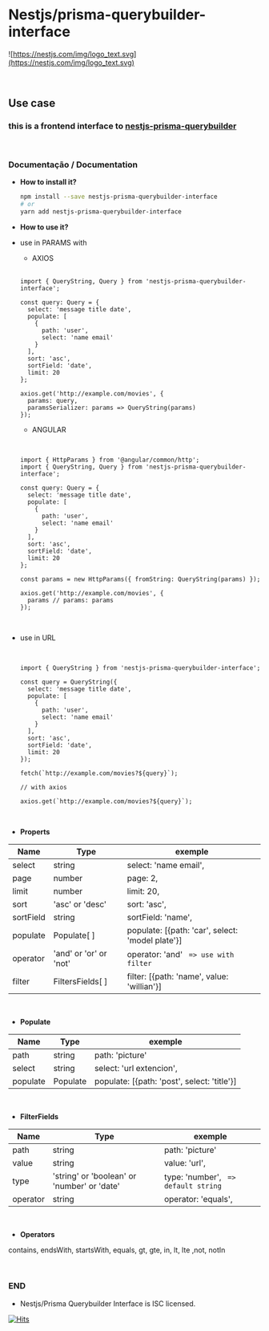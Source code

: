 # Nestjs/prisma-querybuilder-interface

![https://nestjs.com/img/logo_text.svg](https://nestjs.com/img/logo_text.svg)

<br/>

## Use case

### this is a frontend interface to [nestjs-prisma-querybuilder](https://github.com/HarielThums/nestjs-prisma-querybuilder)

<br/>

### Documentação / Documentation

- **How to install it?**

  ```sh
  npm install --save nestjs-prisma-querybuilder-interface
  # or
  yarn add nestjs-prisma-querybuilder-interface
  ```

- **How to use it?**

- use in PARAMS with

  - AXIOS

  <br/>

  ```tsx
  import { QueryString, Query } from 'nestjs-prisma-querybuilder-interface';

  const query: Query = {
    select: 'message title date',
    populate: [
      {
        path: 'user',
        select: 'name email'
      }
    ],
    sort: 'asc',
    sortField: 'date',
    limit: 20
  };

  axios.get('http://example.com/movies', {
    params: query,
    paramsSerializer: params => QueryString(params)
  });
  ```

  - ANGULAR

    <br/>

  ```tsx
  import { HttpParams } from '@angular/common/http';
  import { QueryString, Query } from 'nestjs-prisma-querybuilder-interface';

  const query: Query = {
    select: 'message title date',
    populate: [
      {
        path: 'user',
        select: 'name email'
      }
    ],
    sort: 'asc',
    sortField: 'date',
    limit: 20
  };

  const params = new HttpParams({ fromString: QueryString(params) });

  axios.get('http://example.com/movies', {
    params // params: params
  });
  ```

  <br/>

- use in URL

  <br/>

  ```tsx
  import { QueryString } from 'nestjs-prisma-querybuilder-interface';

  const query = QueryString({
    select: 'message title date',
    populate: [
      {
        path: 'user',
        select: 'name email'
      }
    ],
    sort: 'asc',
    sortField: 'date',
    limit: 20
  });

  fetch(`http://example.com/movies?${query}`);

  // with axios

  axios.get(`http://example.com/movies?${query}`);
  ```

  <br/>

- **Properts**

| Name      | Type                   | exemple                                          |
| --------- | ---------------------- | ------------------------------------------------ |
| select    | string                 | select: 'name email',                            |
| page      | number                 | page: 2,                                         |
| limit     | number                 | limit: 20,                                       |
| sort      | 'asc' or 'desc'        | sort: 'asc',                                     |
| sortField | string                 | sortField: 'name',                               |
| populate  | Populate[ ]            | populate: [{path: 'car', select: 'model plate'}] |
| operator  | 'and' or 'or' or 'not' | operator: 'and' ` => use with filter`            |
| filter    | FiltersFields[ ]       | filter: [{path: 'name', value: 'willian'}]       |

  <br/>

- **Populate**

| Name     | Type     | exemple                                     |
| -------- | -------- | ------------------------------------------- |
| path     | string   | path: 'picture'                             |
| select   | string   | select: 'url extencion',                    |
| populate | Populate | populate: [{path: 'post', select: 'title'}] |

  <br/>

- **FilterFields**

| Name     | Type                                        | exemple                              |
| -------- | ------------------------------------------- | ------------------------------------ |
| path     | string                                      | path: 'picture'                      |
| value    | string                                      | value: 'url',                        |
| type     | 'string' or 'boolean' or 'number' or 'date' | type: 'number', ` => default string` |
| operator | string                                      | operator: 'equals',                  |

  <br/>

- **Operators**

contains, endsWith, startsWith, equals, gt, gte, in, lt, lte ,not, notIn

  <br/>

### END

- Nestjs/Prisma Querybuilder Interface is ISC licensed.




[![Hits](https://hits.seeyoufarm.com/api/count/incr/badge.svg?url=https%3A%2F%2Fgithub.com%2FWillian-Rodrigues%2Fnestjs-prisma-querybuilder-interface&count_bg=%2379C83D&title_bg=%23555555&icon=&icon_color=%23E7E7E7&title=hits&edge_flat=false)](https://hits.seeyoufarm.com)
